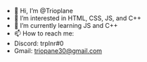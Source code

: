 - 👋 Hi, I’m @Trioplane 
- 👀 I’m interested in HTML, CSS, JS, and C++ 
- 🌱 I’m currently learning JS and C++
- 📫 How to reach me:
-   Discord: trplnr#0
-   Gmail: triopane30@gmail.com

<!---
Trioplane/Trioplane is a ✨ special ✨ repository because its `README.md` (this file) appears on your GitHub profile.
You can click the Preview link to take a look at your changes.
--->
